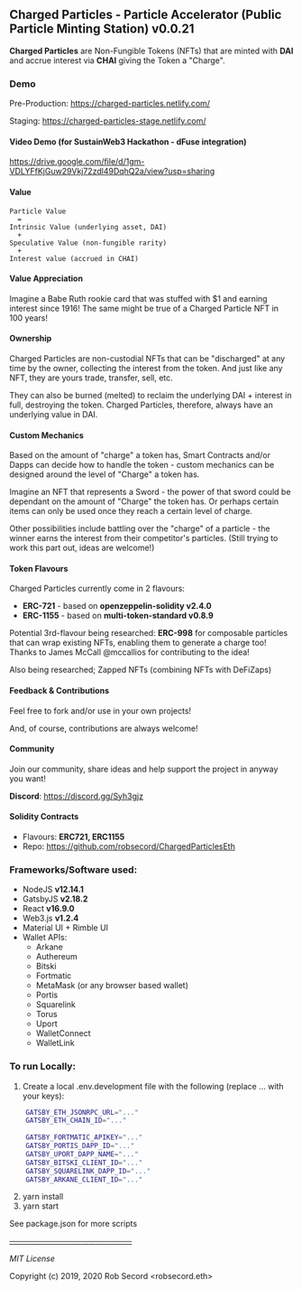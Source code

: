 ## Charged Particles - Particle Accelerator (Public Particle Minting Station) v0.0.21

**Charged Particles** are Non-Fungible Tokens (NFTs) that are minted with **DAI** and accrue interest via **CHAI** 
giving the Token a "Charge". 

### Demo
Pre-Production: https://charged-particles.netlify.com/

Staging: https://charged-particles-stage.netlify.com/

#### Video Demo (for SustainWeb3 Hackathon - dFuse integration)
https://drive.google.com/file/d/1gm-VDLYFfKjGuw29Vkj72zdl49DqhQ2a/view?usp=sharing


#### Value
```text
Particle Value
  =
Intrinsic Value (underlying asset, DAI)
  + 
Speculative Value (non-fungible rarity)
  +
Interest value (accrued in CHAI)
```

#### Value Appreciation
Imagine a Babe Ruth rookie card that was stuffed with $1 and earning interest since 1916!  The same might be true
of a Charged Particle NFT in 100 years!

#### Ownership
Charged Particles are non-custodial NFTs that can be "discharged" at any time by the owner, collecting the interest 
from the token. And just like any NFT, they are yours trade, transfer, sell, etc.

They can also be burned (melted) to reclaim the underlying DAI + interest in full, destroying the token.
Charged Particles, therefore, always have an underlying value in DAI. 

#### Custom Mechanics
Based on the amount of "charge" a token has, Smart Contracts and/or Dapps can decide how to handle the token - custom 
mechanics can be designed around the level of "Charge" a token has.

Imagine an NFT that represents a Sword - the power of that sword could be dependant on the amount of "Charge" the token 
has. Or perhaps certain items can only be used once they reach a certain level of charge.

Other possibilities include battling over the "charge" of a particle - the winner earns the interest from their 
competitor's particles.  (Still trying to work this part out, ideas are welcome!)

#### Token Flavours
Charged Particles currently come in 2 flavours:
 - **ERC-721** - based on **openzeppelin-solidity v2.4.0** 
 - **ERC-1155** - based on **multi-token-standard v0.8.9**

Potential 3rd-flavour being researched: **ERC-998** for composable particles that can wrap existing NFTs, enabling 
them to generate a charge too! Thanks to James McCall @mccallios for contributing to the idea!

Also being researched; Zapped NFTs (combining NFTs with DeFiZaps)

#### Feedback & Contributions
Feel free to fork and/or use in your own projects!

And, of course, contributions are always welcome!

#### Community
Join our community, share ideas and help support the project in anyway you want!

**Discord**: https://discord.gg/Syh3gjz

#### Solidity Contracts
 - Flavours: **ERC721, ERC1155**
 - Repo: https://github.com/robsecord/ChargedParticlesEth

### Frameworks/Software used:
 - NodeJS **v12.14.1**
 - GatsbyJS **v2.18.2**
 - React **v16.9.0**
 - Web3.js **v1.2.4**
 - Material UI + Rimble UI
 - Wallet APIs: 
    - Arkane
    - Authereum
    - Bitski
    - Fortmatic
    - MetaMask (or any browser based wallet)
    - Portis
    - Squarelink
    - Torus
    - Uport
    - WalletConnect
    - WalletLink

### To run Locally:
    
 1. Create a local .env.development file with the following (replace ... with your keys):
 
```bash
    GATSBY_ETH_JSONRPC_URL="..."
    GATSBY_ETH_CHAIN_ID="..."
    
    GATSBY_FORTMATIC_APIKEY="..."
    GATSBY_PORTIS_DAPP_ID="..."
    GATSBY_UPORT_DAPP_NAME="..."
    GATSBY_BITSKI_CLIENT_ID="..."
    GATSBY_SQUARELINK_DAPP_ID="..."
    GATSBY_ARKANE_CLIENT_ID="..."
```
 2. yarn install
 3. yarn start

See package.json for more scripts

~~__________________________________~~

_MIT License_

Copyright (c) 2019, 2020 Rob Secord <robsecord.eth>

